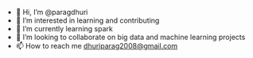 - 👋 Hi, I’m @paragdhuri
- 👀 I’m interested in learning and contributing
- 🌱 I’m currently learning spark
- 💞️ I’m looking to collaborate on big data and machine learning projects
- 📫 How to reach me dhuriparag2008@gmail.com

<!---
paragdhuri/paragdhuri is a ✨ special ✨ repository because its `README.md` (this file) appears on your GitHub profile.
You can click the Preview link to take a look at your changes.
--->
